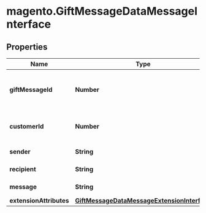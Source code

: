 # magento.GiftMessageDataMessageInterface

## Properties
Name | Type | Description | Notes
------------ | ------------- | ------------- | -------------
**giftMessageId** | **Number** | Gift message ID. Otherwise, null. | [optional] 
**customerId** | **Number** | Customer ID. Otherwise, null. | [optional] 
**sender** | **String** | Sender name. | 
**recipient** | **String** | Recipient name. | 
**message** | **String** | Message text. | 
**extensionAttributes** | [**GiftMessageDataMessageExtensionInterface**](GiftMessageDataMessageExtensionInterface.md) |  | [optional] 


